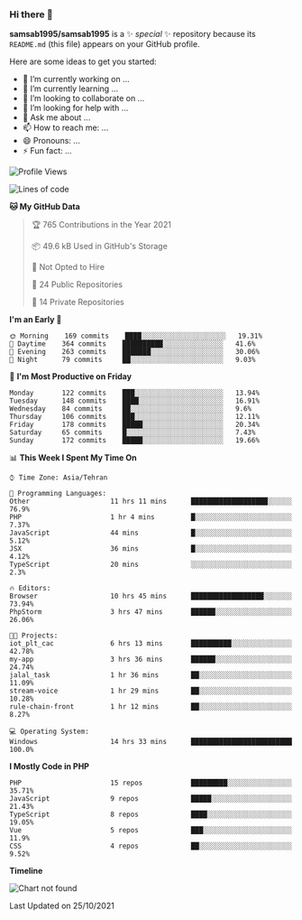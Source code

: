 ### Hi there 👋

**samsab1995/samsab1995** is a ✨ _special_ ✨ repository because its `README.md` (this file) appears on your GitHub profile.

Here are some ideas to get you started:

- 🔭 I’m currently working on ...
- 🌱 I’m currently learning ...
- 👯 I’m looking to collaborate on ...
- 🤔 I’m looking for help with ...
- 💬 Ask me about ...
- 📫 How to reach me: ...
- 😄 Pronouns: ...
- ⚡ Fun fact: ...

<!--START_SECTION:waka-->
![Profile Views](http://img.shields.io/badge/Profile%20Views-0-blue)

![Lines of code](https://img.shields.io/badge/From%20Hello%20World%20I%27ve%20Written-866854%20lines%20of%20code-blue)

**🐱 My GitHub Data** 

> 🏆 765 Contributions in the Year 2021
 > 
> 📦 49.6 kB Used in GitHub's Storage 
 > 
> 🚫 Not Opted to Hire
 > 
> 📜 24 Public Repositories 
 > 
> 🔑 14 Private Repositories  
 > 
**I'm an Early 🐤** 

```text
🌞 Morning    169 commits    ████░░░░░░░░░░░░░░░░░░░░░   19.31% 
🌆 Daytime    364 commits    ██████████░░░░░░░░░░░░░░░   41.6% 
🌃 Evening    263 commits    ███████░░░░░░░░░░░░░░░░░░   30.06% 
🌙 Night      79 commits     ██░░░░░░░░░░░░░░░░░░░░░░░   9.03%

```
📅 **I'm Most Productive on Friday** 

```text
Monday       122 commits    ███░░░░░░░░░░░░░░░░░░░░░░   13.94% 
Tuesday      148 commits    ████░░░░░░░░░░░░░░░░░░░░░   16.91% 
Wednesday    84 commits     ██░░░░░░░░░░░░░░░░░░░░░░░   9.6% 
Thursday     106 commits    ███░░░░░░░░░░░░░░░░░░░░░░   12.11% 
Friday       178 commits    █████░░░░░░░░░░░░░░░░░░░░   20.34% 
Saturday     65 commits     █░░░░░░░░░░░░░░░░░░░░░░░░   7.43% 
Sunday       172 commits    █████░░░░░░░░░░░░░░░░░░░░   19.66%

```


📊 **This Week I Spent My Time On** 

```text
⌚︎ Time Zone: Asia/Tehran

💬 Programming Languages: 
Other                    11 hrs 11 mins      ███████████████████░░░░░░   76.9% 
PHP                      1 hr 4 mins         █░░░░░░░░░░░░░░░░░░░░░░░░   7.37% 
JavaScript               44 mins             █░░░░░░░░░░░░░░░░░░░░░░░░   5.12% 
JSX                      36 mins             █░░░░░░░░░░░░░░░░░░░░░░░░   4.12% 
TypeScript               20 mins             ░░░░░░░░░░░░░░░░░░░░░░░░░   2.3%

🔥 Editors: 
Browser                  10 hrs 45 mins      ██████████████████░░░░░░░   73.94% 
PhpStorm                 3 hrs 47 mins       ██████░░░░░░░░░░░░░░░░░░░   26.06%

🐱‍💻 Projects: 
iot_plt_cac              6 hrs 13 mins       ██████████░░░░░░░░░░░░░░░   42.78% 
my-app                   3 hrs 36 mins       ██████░░░░░░░░░░░░░░░░░░░   24.74% 
jalal_task               1 hr 36 mins        ██░░░░░░░░░░░░░░░░░░░░░░░   11.09% 
stream-voice             1 hr 29 mins        ██░░░░░░░░░░░░░░░░░░░░░░░   10.28% 
rule-chain-front         1 hr 12 mins        ██░░░░░░░░░░░░░░░░░░░░░░░   8.27%

💻 Operating System: 
Windows                  14 hrs 33 mins      █████████████████████████   100.0%

```

**I Mostly Code in PHP** 

```text
PHP                      15 repos            █████████░░░░░░░░░░░░░░░░   35.71% 
JavaScript               9 repos             █████░░░░░░░░░░░░░░░░░░░░   21.43% 
TypeScript               8 repos             ████░░░░░░░░░░░░░░░░░░░░░   19.05% 
Vue                      5 repos             ███░░░░░░░░░░░░░░░░░░░░░░   11.9% 
CSS                      4 repos             ██░░░░░░░░░░░░░░░░░░░░░░░   9.52%

```


**Timeline**

![Chart not found](https://raw.githubusercontent.com/samsab1995/samsab1995/main/charts/bar_graph.png) 


 Last Updated on 25/10/2021
<!--END_SECTION:waka-->
